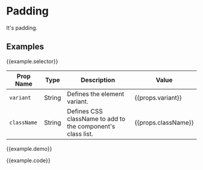 # Padding

It's padding.


## Examples

{{example.selector}}

Prop Name | Type | Description | Value
--- | --- | --- | ---
`variant` | String | Defines the element variant. | {{props.variant}}
`className` | String | Defines CSS className to add to the component's class list. | {{props.className}}

{{example.demo}}

{{example.code}}
